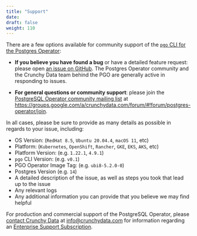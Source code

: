 ```yaml
---
title: "Support"
date:
draft: false
weight: 110
---
```


There are a few options available for community support of the [`pgo` CLI for the Postgres Operator](https://github.com/CrunchyData/postgres-operator-client):

- **If you believe you have found a bug** or have a detailed feature request:
please open
[an issue on GitHub](https://github.com/CrunchyData/postgres-operator-client/issues/new/choose).
The Postgres Operator community and the Crunchy Data team behind the PGO are
generally active in responding to issues.

- **For general questions or community support**: please join the
[PostgreSQL Operator community mailing list](https://groups.google.com/a/crunchydata.com/forum/#!forum/postgres-operator/join)
at
https://groups.google.com/a/crunchydata.com/forum/#!forum/postgres-operator/join.

In all cases, please be sure to provide as many details as possible in regards to your issue, including:

- OS Version: (`RedHat 8.5`, `Ubuntu 20.04.4`, `macOS 11`, etc)
- Platform: (`Kubernetes`, `OpenShift`, `Rancher`, `GKE`, `EKS`, `AKS`, etc)
- Platform Version: (e.g. `1.22.1`, `4.9.1`)
- `pgo` CLI Version: (e.g. `v0.1`)
- PGO Operator Image Tag: (e.g. `ubi8-5.2.0-0`)
- Postgres Version (e.g. `14`)
- A detailed description of the issue, as well as steps you took that lead up to the issue
- Any relevant logs
- Any additional information you can provide that you believe we may find helpful

For production and commercial support of the PostgreSQL Operator, please
[contact Crunchy Data](https://www.crunchydata.com/contact/) at
[info@crunchydata.com](mailto:info@crunchydata.com) for information regarding an
[Enterprise Support Subscription](https://www.crunchydata.com/about/value-of-subscription/).
